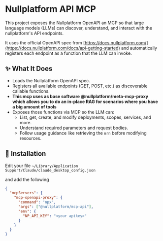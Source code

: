# Nullplatform API MCP

This project exposes the Nullplatform OpenAPI an MCP so that large language models (LLMs) can discover, understand, and interact with the nullplatform's API endpoints.

It uses the official OpenAPI spec from [https://docs.nullplatform.com/](https://docs.nullplatform.com/docs/api-getting-started) and automatically registers each endpoint as a function that the LLM can invoke.

## ✨ What It Does

- Loads the Nullplatform OpenAPI spec.
- Registers all available endpoints (GET, POST, etc.) as discoverable callable functions.
- **This mcp uses as base software @nullplatform/meta-mcp-proxy which allows you to do an in-place RAG for scenarios where you have a big amount of tools**
- Exposes those functions via MCP so the LLM can:
    - List, get, create, and modify deployments, scopes, services, and more.
    - Understand required parameters and request bodies.
    - Follow usage guidance like retrieving the `nrn` before modifying resources.

## 🧱 Installation

Edit your file `~/Library/Application Support/Claude/claude_desktop_config.json`

and add the following

```json
{
  "mcpServers": {
    "mcp-openapi-proxy": {
      "command": "npx",
      "args": ["@nullplatform/mcp-api"],
      "env": {
        "NP_API_KEY": "<your apikey>"
      }
    }
  }
}
```
